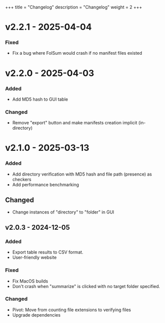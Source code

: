 +++
title = "Changelog"
description = "Changelog"
weight = 2
+++

# v2.2.1 - 2025-04-04

### Fixed

- Fix a bug where FolSum would crash if no manifest files existed

# v2.2.0 - 2025-04-03

### Added

- Add MD5 hash to GUI table
 
### Changed

- Remove "export" button and make manifests creation implicit (in-directory)

# v2.1.0 - 2025-03-13

### Added

- Add directory verification with MD5 hash and file path (presence) as checkers
- Add performance benchmarking

## Changed

- Change instances of "directory" to "folder" in GUI

## v2.0.3 - 2024-12-05

### Added

- Export table results to CSV format.
- User-friendly website

### Fixed

- Fix MacOS builds
- Don't crash when "summarize" is clicked with no target folder specified.

### Changed

- Pivot: Move from counting file extensions to verifying files
- Upgrade dependencies
